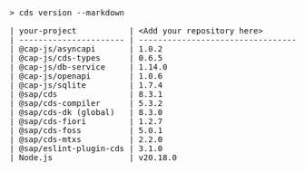 <!-- this file is automatically generated and updated by a github action -->
<pre class="log">
> cds version --markdown

| your-project           | &lt;Add your repository here&gt;              |
| ---------------------- | --------------------------------------- |
| @cap-js/asyncapi       | 1.0.2                                   |
| @cap-js/cds-types      | 0.6.5                                   |
| @cap-js/db-service     | 1.14.0                                  |
| @cap-js/openapi        | 1.0.6                                   |
| @cap-js/sqlite         | 1.7.4                                   |
| @sap/cds               | 8.3.1                                   |
| @sap/cds-compiler      | 5.3.2                                   |
| @sap/cds-dk (global)   | 8.3.0                                   |
| @sap/cds-fiori         | 1.2.7                                   |
| @sap/cds-foss          | 5.0.1                                   |
| @sap/cds-mtxs          | 2.2.0                                   |
| @sap/eslint-plugin-cds | 3.1.0                                   |
| Node.js                | v20.18.0                                |
</pre>
